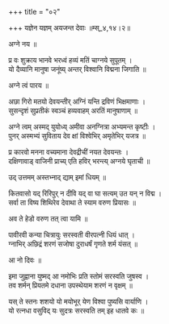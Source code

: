 +++
title = "०२"

+++
यज्ञेन यज्ञम् अयजन्त देवाः ॥म्स्_४,१४।२॥  
    
अग्ने नय ॥  
    
प्र वः शुक्राय भानवे भरध्वं हव्यं मतिं चाग्नये सुपूतम् ।  
यो दैव्यानि मानुषा जनूंष्य् अन्तर् विश्वानि विद्मना जिगाति ॥  
    
अग्ने त्वं पारय ॥  
    
अछा गिरो मतयो देवयन्तीर् अग्निं यन्ति द्रविणं भिक्षमाणाः ।  
सुसन्दृशं सुप्रतीकं स्वञ्चं हव्यवाहम् अरतिं मानुषाणाम् ॥  
    
अग्ने त्वम् अस्मद् युयोध्य् अमीवा अनग्नित्रा अभ्यमन्त कृष्टीः ।  
पुनर् अस्मभ्यं सुविताय देव क्षां विश्वेभिर् अमृतेभिर् यजत्र ॥  
    
प्र कारवो मनना वच्यमाना देवद्रीचीं नयत देवयन्तः ।  
दक्षिणावाड् वाजिनी प्राच्य् एति हविर् भरन्त्य् अग्नये घृताची ॥  
    
उद् उत्तमम् अस्तभ्नाद् द्याम् इमां धियम् ॥  
    
कितवासो यद् रिरिपुर् न दीवि यद् वा घा सत्यम् उत यन् न विद्म ।  
सर्वा ता विष्य शिथिरेव देवाथा ते स्याम वरुण प्रियासः ॥  
    
अव ते हेडो वरुण तत् त्वा यामि ॥  
    
पावीरवी कन्या चित्रायुः सरस्वती वीरपत्नी धियं धात् ।  
ग्नाभिर् अछिद्रं शरणं सजोषा दुराधर्षं गृणते शर्म यंसत् ॥  
    
आ नो दिवः ॥  
    
इमा जुह्वाना युष्मद् आ नमोभिः प्रति स्तोमं सरस्वति जुषस्व ।  
तव शर्मन् प्रियतमे दधाना उपस्थेयाम शरणं न वृक्षम् ॥  
    
यस् ते स्तनः शशयो यो मयोभूर् येण विश्वा पुष्यसि वार्याणि ।  
यो रत्नधा वसुविद् यः सुदत्रः सरस्वति तम् इह धातवे कः ॥  
    

